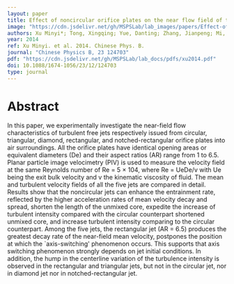 ```yaml
---
layout: paper
title: Effect of noncircular orifice plates on the near flow field of turbulent free jets
image: "https://cdn.jsdelivr.net/gh/MSPSLab/lab_images/papers/Effect-of-noncircular.png"
authors: Xu Minyi*; Tong, Xingqing; Yue, Danting; Zhang, Jianpeng; Mi, Jianchun; Nathan, G.J.; Kalt, P.A.M.
year: 2014
ref: Xu Minyi. et al. 2014. Chinese Phys. B.
journal: "Chinese Physics B, 23 124703"
pdf: "https://cdn.jsdelivr.net/gh/MSPSLab/lab_docs/pdfs/xu2014.pdf"
doi: 10.1088/1674-1056/23/12/124703
type: journal
---
```


# Abstract

In this paper, we experimentally investigate the near-field flow characteristics of turbulent free jets respectively issued from circular, triangular, diamond, rectangular, and notched-rectangular orifice plates into air surroundings. All the orifice plates have identical opening areas or equivalent diameters (De) and their aspect ratios (AR) range from 1 to 6.5. Planar particle image velocimetry (PIV) is used to measure the velocity field at the same Reynolds number of Re = 5 × 104, where Re = UeDe/v with Ue being the exit bulk velocity and v the kinematic viscosity of fluid. The mean and turbulent velocity fields of all the five jets are compared in detail. Results show that the noncircular jets can enhance the entrainment rate, reflected by the higher acceleration rates of mean velocity decay and spread, shorten the length of the unmixed core, expedite the increase of turbulent intensity compared with the circular counterpart shortened unmixed core, and increase turbulent intensity comparing to the circular counterpart. Among the five jets, the rectangular jet (AR = 6.5) produces the greatest decay rate of the near-field mean velocity, postpones the position at which the `axis-switching' phenomenon occurs. This supports that axis switching phenomenon strongly depends on jet initial conditions. In addition, the hump in the centerline variation of the turbulence intensity is observed in the rectangular and triangular jets, but not in the circular jet, nor in diamond jet nor in notched-rectangular jet.

